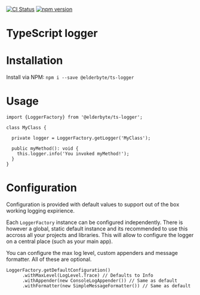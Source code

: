 
[![CI Status](https://travis-ci.org/ElderByte-/ts-logger.svg?branch=master)](https://travis-ci.org/ElderByte-/ts-logger)
[![npm version](https://badge.fury.io/js/%40elderbyte%2Fts-logger.svg)](https://badge.fury.io/js/%40elderbyte%2Fts-logger)


# TypeScript logger

# Installation

Install via NPM: `npm i --save @elderbyte/ts-logger`


# Usage

```
import {LoggerFactory} from '@elderbyte/ts-logger';

class MyClass {

  private logger = LoggerFactory.getLogger('MyClass');

  public myMethod(): void {
    this.logger.info('You invoked myMethod!');
  }
}

```

# Configuration

Configuration is provided with default values to support out of the box working logging expirience.

Each `LoggerFactory` instance can be configured independently. There is however a global, static default instance and its recommended to use this accross all your projects and libraries. This will allow to configure the logger on a central place (such as your main app).

You can configure the max log level, custom appenders and message formatter. All of these are optional.

```
LoggerFactory.getDefaultConfiguration()
      .withMaxLevel(LogLevel.Trace) // Defaults to Info
      .withAppender(new ConsoleLogAppender()) // Same as default
      .withFormatter(new SimpleMessageFormatter()) // Same as default
```
